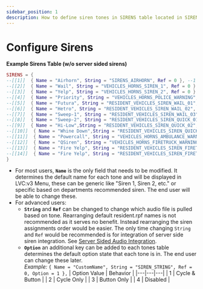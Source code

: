 ```yaml
---
sidebar_position: 1
description: How to define siren tones in SIRENS table located in SIRENS.lua
---
```


# Configure Sirens

**Example Sirens Table (w/o server sided sirens)**

```lua title="SIRENS.lua"
SIRENS = {
--[[1]]  { Name = "Airhorn", String = "SIRENS_AIRHORN", Ref = 0 }, --1
--[[2]]  { Name = "Wail", String = "VEHICLES_HORNS_SIREN_1", Ref = 0 }, --2
--[[3]]  { Name = "Yelp", String = "VEHICLES_HORNS_SIREN_2", Ref = 0 }, --3
--[[4]]  { Name = "Priority", String = "VEHICLES_HORNS_POLICE_WARNING", Ref = 0 }, --4
--[[5]]  { Name = "Futura", String = "RESIDENT_VEHICLES_SIREN_WAIL_01", Ref = 0 }, --5
--[[6]]  { Name = "Hetro", String = "RESIDENT_VEHICLES_SIREN_WAIL_02", Ref = 0 }, --6
--[[7]]  { Name = "Sweep-1", String = "RESIDENT_VEHICLES_SIREN_WAIL_03", Ref = 0 }, --7
--[[8]]  { Name = "Sweep-2", String = "RESIDENT_VEHICLES_SIREN_QUICK_01", Ref = 0 }, --8
--[[9]]  { Name = "Hi-Low",String = "RESIDENT_VEHICLES_SIREN_QUICK_02",Ref = 0 }, --9
--[[10]]  { Name = "Whine Down",String = "RESIDENT_VEHICLES_SIREN_QUICK_03", Ref = 0 }, --10
--[[11]]  { Name = "Powercall", String = "VEHICLES_HORNS_AMBULANCE_WARNING", Ref = 0 }, --11
--[[12]]  { Name = "QSiren", String = "VEHICLES_HORNS_FIRETRUCK_WARNING", Ref = 0 }, --12
--[[13]]  { Name = "Fire Yelp", String = "RESIDENT_VEHICLES_SIREN_FIRETRUCK_WAIL_01", Ref = 0 }, --13
--[[14]]  { Name = "Fire Yelp", String = "RESIDENT_VEHICLES_SIREN_FIRETRUCK_QUICK_01", Ref = 0 }, --14
}
```

- For most users, **`Name`** is the only field that needs to be modified. It determines the default name for each tone and will be displayed in LVC:v3 Menu, these can be generic like "Siren 1, Siren 2, etc." or specific based on departments recommended siren. The end user will be able to change these.
- For advanced users:
  - **`String`** and **`Ref`** can be changed to change which audio file is pulled based on tone. Rearranging default resident.rpf names is not recommended as it serves no benefit. Instead rearranging the siren assignments order would be easier. The only time changing `String` and `Ref` would be recommended is for integration of server side siren integration. See [Server Sided Audio Integration](https://github.com/TrevorBarns/luxart-vehicle-control/wiki/Server-Sided-Audio-Integration).
  - **`Option`** an additional key can be added to each tones table determines the default option state that each tone is in. The end user can change these later.\
     _Example:_ `{ Name = "CustomName", String = "SIREN_STRING", Ref = 0, Option = 1 },`
    | Option Value | Behavior |
    |---|---|---|
    | 1 | Cycle & Button |
    | 2 | Cycle Only |
    | 3 | Button Only |
    | 4 | Disabled |

